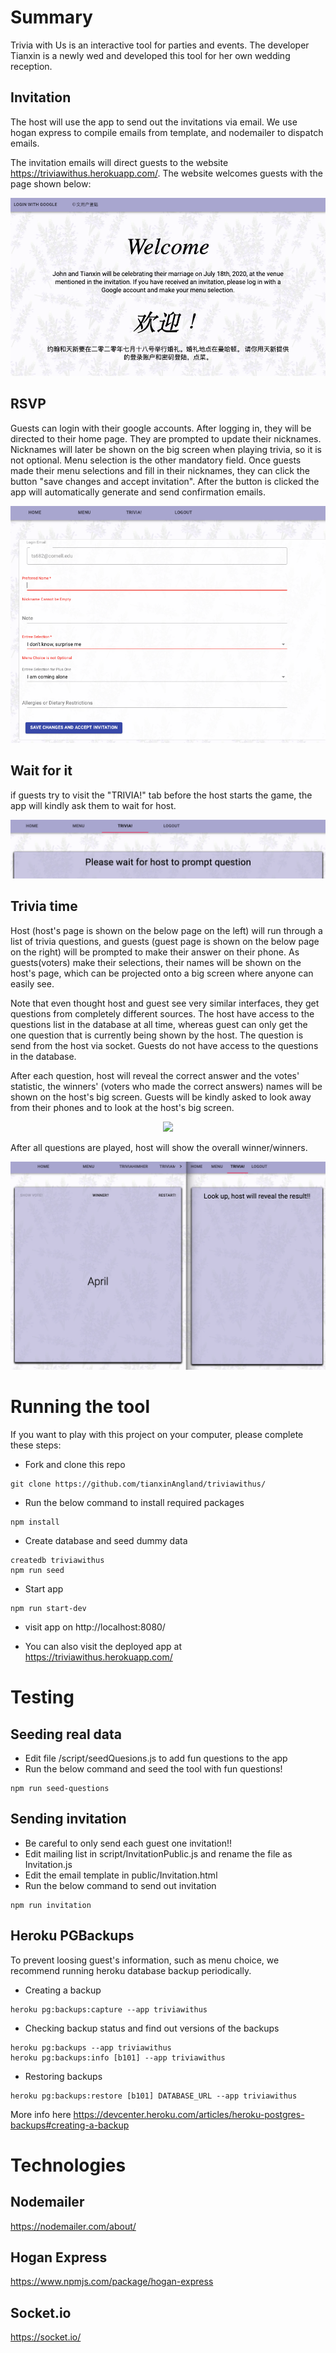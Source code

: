 # Summary

Trivia with Us is an interactive tool for parties and events. The developer Tianxin is a newly wed and developed this tool for her own wedding reception.

## Invitation

The host will use the app to send out the invitations via email. We use hogan express to compile emails from template, and nodemailer to dispatch emails.

The invitation emails will direct guests to the website https://triviawithus.herokuapp.com/. The website welcomes guests with the page shown below:

<p align="center">
  <img src="public/ReadmeWelcome.png"  title="hover text">
</p>

## RSVP

Guests can login with their google accounts. After logging in, they will be directed to their home page. They are prompted to update their nicknames. Nicknames will later be shown on the big screen when playing trivia, so it is not optional. Menu selection is the other mandatory field. Once guests made their menu selections and fill in their nicknames, they can click the button "save changes and accept invitation". After the button is clicked the app will automatically generate and send confirmation emails.

<p align="center">
  <img src="public/ReadmeGuestInfo.png"  title="hover text">
</p>

## Wait for it

if guests try to visit the "TRIVIA!" tab before the host starts the game, the app will kindly ask them to wait for host.

<p align="center">
  <img src="public/ReadmeWait.png">
</p>

## Trivia time

Host (host's page is shown on the below page on the left) will run through a list of trivia questions, and guests (guest page is shown on the below page on the right) will be prompted to make their answer on their phone. As guests(voters) make their selections, their names will be shown on the host's page, which can be projected onto a big screen where anyone can easily see.

Note that even thought host and guest see very similar interfaces, they get questions from completely different sources. The host have access to the questions list in the database at all time, whereas guest can only get the one question that is currently being shown by the host. The question is send from the host via socket. Guests do not have access to the questions in the database.

<!-- <p align="center">
  <img src="public/Question.gif">
</p> -->

After each question, host will reveal the correct answer and the votes' statistic, the winners' (voters who made the correct answers) names will be shown on the host's big screen. Guests will be kindly asked to look away from their phones and to look at the host's big screen.

<p align="center">
  <img src="public/Vote.gif">
</p>

After all questions are played, host will show the overall winner/winners.

<p align="center">
  <img src="public/ReadmeWinner.png"  title="hover text">
</p>

# Running the tool

If you want to play with this project on your computer, please complete these steps:

- Fork and clone this repo

```
git clone https://github.com/tianxinAngland/triviawithus/
```

- Run the below command to install required packages

```
npm install
```

- Create database and seed dummy data

```
createdb triviawithus
npm run seed
```

- Start app

```
npm run start-dev
```

- visit app on http://localhost:8080/

- You can also visit the deployed app at https://triviawithus.herokuapp.com/

# Testing

## Seeding real data

- Edit file /script/seedQuesions.js to add fun questions to the app
- Run the below command and seed the tool with fun questions!

```
npm run seed-questions
```

## Sending invitation

- Be careful to only send each guest one invitation!!
- Edit mailing list in script/InvitationPublic.js and rename the file as Invitation.js
- Edit the email template in public/Invitation.html
- Run the below command to send out invitation

```
npm run invitation
```

## Heroku PGBackups

To prevent loosing guest's information, such as menu choice, we recommend running heroku database backup periodically.

- Creating a backup

```
heroku pg:backups:capture --app triviawithus
```

- Checking backup status and find out versions of the backups

```
heroku pg:backups --app triviawithus
heroku pg:backups:info [b101] --app triviawithus
```

- Restoring backups

```
heroku pg:backups:restore [b101] DATABASE_URL --app triviawithus
```

More info here https://devcenter.heroku.com/articles/heroku-postgres-backups#creating-a-backup

# Technologies

## Nodemailer

https://nodemailer.com/about/

## Hogan Express

https://www.npmjs.com/package/hogan-express

## Socket.io

https://socket.io/
